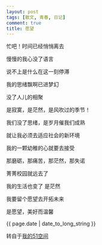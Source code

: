 ```yaml
---
layout: post
tags: [散文, 青春, 日记]
comment: true
title: 愿望
---
```


忙吧！时间已经悄悄离去

慢慢的我心没了语言

说不上是什么在这一刻停滞

我的思绪飘啊已进梦幻

没了人儿的相聚

是寂寞，是茫然，是风吹过的季节！

我们没了思绪，是岁月催我们成熟

就让我必须去适应社会的新环境

我的一颗幼稚的心就要去接受

那磨砺，那痛苦，那茫然，那失诺

菁菁校园就远去了

我的生活也变了 是茫然

我要留个愿望去开拓未来

是愿望，美好而温馨

<p>{{ page.date | date_to_long_string }}</p>

转自于[我的51空间](http://home.51.com/cailiwei712/diary/item/10011381.html)
